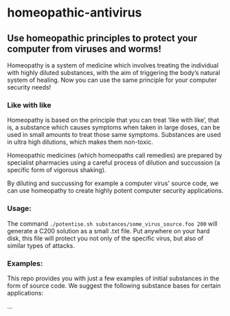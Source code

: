homeopathic-antivirus
=====================

## Use homeopathic principles to protect your computer from viruses and worms!

Homeopathy is a system of medicine which involves treating the individual with highly diluted substances, with the aim of triggering the body’s natural system of healing. Now you can use the same principle for your computer security needs!

### Like with like

Homeopathy is based on the principle that you can treat ‘like with like’, that is, a substance which causes symptoms when taken in large doses, can be used in small amounts to treat those same symptoms. Substances are used in ultra high dilutions, which makes them non-toxic.

Homeopathic medicines (which homeopaths call remedies) are prepared by specialist pharmacies using a careful process of dilution and succussion (a specific form of vigorous shaking).

By diluting and succussing for example a computer virus' source code, we can use homeopathy to create highly potent computer security applications.

### Usage:

The command `./potentise.sh substances/some_virus_source.foo 200`
will generate a C200 solution as a small .txt file. Put anywhere on your hard disk, this file will protect you not only of the specific virus, but also of similar types of attacks.

### Examples:

This repo provides you with just a few examples of initial substances in the form of source code. We suggest the following substance bases for certain applications:

...